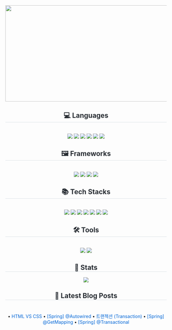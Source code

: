 

<div align= "center">
<a href="https://github.com/devxb/gitanimals">
<img
  src="https://render.gitanimals.org/farms/hellonaeunkim"
  width="600"
  height="300"
/>
</a>
 </div>

<div align= "center">
    <h2 style="border-bottom: 1px solid #d8dee4; color: #282d33;"> 💻 Languages </h2> <br>
    <div style="margin: 0 auto; text-align: center;" align= "center">
          <img src="https://img.shields.io/badge/Java-007396?style=for-the-badge&logo=Java&logoColor=white">
          <img src="https://img.shields.io/badge/Python-3776AB?style=for-the-badge&logo=Python&logoColor=white">
          <img src="https://img.shields.io/badge/Kotlin-0095D5?&style=for-the-badge&logo=kotlin&logoColor=white"/>
          <img src="https://img.shields.io/badge/HTML5-E34F26?style=for-the-badge&logo=HTML5&logoColor=white">
          <img src="https://img.shields.io/badge/CSS3-1572B6?style=for-the-badge&logo=CSS3&logoColor=white">
          <img src="https://img.shields.io/badge/JavaScript-F7DF1E?style=for-the-badge&logo=JavaScript&logoColor=white">
          </div>
    </div>

   <div align= "center">
    <h2 style="border-bottom: 1px solid #d8dee4; color: #282d33;"> 🖼️ Frameworks </h2> <br>
    <div style="margin: 0 auto; text-align: center;" align= "center">
          <img src="https://img.shields.io/badge/Spring-6DB33F?style=for-the-badge&logo=Spring&logoColor=white">
          <img src="https://img.shields.io/badge/Spring Boot-6DB33F?style=for-the-badge&logo=Spring Boot&logoColor=white">
          <img src="https://img.shields.io/badge/Spring Security-6DB33F?style=for-the-badge&logo=Spring Security&logoColor=white">
          <img src="https://img.shields.io/badge/Bootstrapap-7952B3?style=for-the-badge&logo=bootstrap&logoColor=white"/>
          </div>
    </div>


<div align= "center">
    <h2 style="border-bottom: 1px solid #d8dee4; color: #282d33;"> 📚 Tech Stacks </h2> <br>
    <div style="margin: 0 auto; text-align: center;" align= "center">
          <img src="https://img.shields.io/badge/MySQL-4479A1?style=for-the-badge&logo=MySQL&logoColor=white">
          <img src="https://img.shields.io/badge/Thymeleaf-005F0F?style=for-the-badge&logo=Thymeleaf&logoColor=white">
          <img src="https://img.shields.io/badge/pandas-%23150458.svg?style=for-the-badge&logo=pandas&logoColor=white">
          <img src="https://img.shields.io/badge/JUnit5-25A162?style=for-the-badge&logo=JUnit5&logoColor=white">
          <img src="https://img.shields.io/badge/Hibernate-59666C?style=for-the-badge&logo=Hibernate&logoColor=white">
          <img src="https://img.shields.io/badge/Docker-2496ED?style=for-the-badge&logo=Docker&logoColor=white">
          <img src="https://img.shields.io/badge/JSON-000000?style=for-the-badge&logo=json&logoColor=white"/>
          </div>


  <div align= "center">
    <h2 style="border-bottom: 1px solid #d8dee4; color: #282d33;"> 🛠️ Tools </h2> <br>
    <div style="margin: 0 auto; text-align: center;" align= "center">
          <img src="https://img.shields.io/badge/Git-F05032?style=for-the-badge&logo=Git&logoColor=white">
          <img src="https://img.shields.io/badge/GitHub-181717?style=for-the-badge&logo=GitHub&logoColor=white"/>
          </div>
    </div>


  <div align= "center">
    <h2 style="border-bottom: 1px solid #d8dee4; color: #282d33;"> 🏅 Stats </h2> <div align= "center">
        <img src="https://github-readme-stats.vercel.app/api/top-langs/?username=hellonaeunkim&layout=compact&bg_color=180,000000,&title_color=000000&text_color=000000"
          /> </div>
    </div>

<div align= "center">
    <h2 style="border-bottom: 1px solid #d8dee4; color: #282d33;"> 📕 Latest Blog Posts </h2>
    <div style="display: flex; flex-direction: column; align-items: center; margin: 20px auto;">
</div>


• <a href="https://annovation.tistory.com/109" style="text-decoration: none; color: #0366d6; margin: 5px 0;">HTML VS CSS</a>
• <a href="https://annovation.tistory.com/100" style="text-decoration: none; color: #0366d6; margin: 5px 0;">[Spring] @Autowired</a>
• <a href="https://annovation.tistory.com/98" style="text-decoration: none; color: #0366d6; margin: 5px 0;">트랜젝션 (Transaction)</a>
• <a href="https://annovation.tistory.com/101" style="text-decoration: none; color: #0366d6; margin: 5px 0;">[Spring] @GetMapping</a>
• <a href="https://annovation.tistory.com/99" style="text-decoration: none; color: #0366d6; margin: 5px 0;">[Spring] @Transactional</a>
</div></div>
